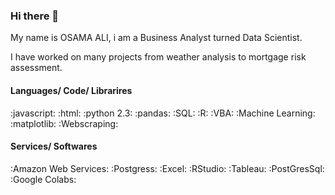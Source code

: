 ### Hi there 👋

<!--
**osamaali-sys/osamaali-sys** is a ✨ _special_ ✨ repository because its `README.md` (this file) appears on your GitHub profile.

Here are some ideas to get you started:

- 🔭 I’m currently working on ...
- 🌱 I’m currently learning ...
- 👯 I’m looking to collaborate on ...
- 🤔 I’m looking for help with ...
- 💬 Ask me about ...
- 📫 How to reach me: ...
- 😄 Pronouns: ...
- ⚡ Fun fact: ...
-->

My name is OSAMA ALI, i am a Business Analyst turned Data Scientist. 

I have worked on many projects from weather analysis to mortgage risk assessment. 


#### Languages/ Code/ Librarires

:javascript:   :html:  :python 2.3:  :pandas:   :SQL:  :R:  :VBA:   :Machine Learning:  :matplotlib:   :Webscraping:


#### Services/ Softwares

:Amazon Web Services:  :Postgress:   :Excel:   :RStudio:  :Tableau:   :PostGresSql:   :Google Colabs:

